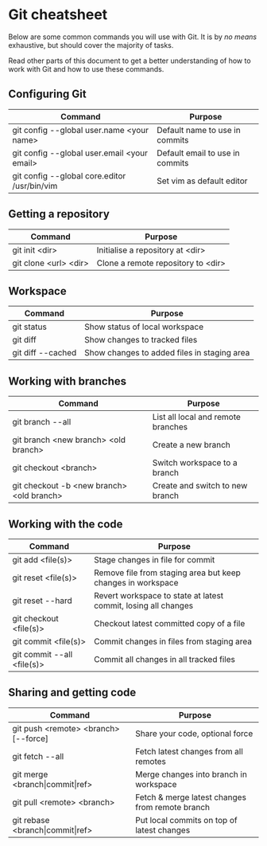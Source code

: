 # Git cheatsheet
Below are some common commands you will use with Git. It is by _no means_
exhaustive, but should cover the majority of tasks.

Read other parts of this document to get a better understanding of how to work
with Git and how to use these commands.

## Configuring Git

| Command | Purpose |
| --- | --- |
| git config --global user.name &lt;your name&gt; | Default name to use in commits |
| git config --global user.email &lt;your email&gt; | Default email to use in commits |
| git config --global core.editor /usr/bin/vim | Set vim as default editor |

## Getting a repository

| Command | Purpose |
| --- | --- |
| git init &lt;dir&gt; | Initialise a repository at &lt;dir&gt; |
| git clone &lt;url&gt; &lt;dir&gt; | Clone a remote repository to &lt;dir&gt; |

## Workspace

| Command | Purpose |
| --- | --- |
| git status | Show status of local workspace |
| git diff | Show changes to tracked files |
| git diff --cached | Show changes to added files in staging area |

## Working with branches

| Command | Purpose |
| --- | --- |
| git branch --all | List all local and remote branches |
| git branch &lt;new branch&gt; &lt;old branch&gt; | Create a new branch |
| git checkout &lt;branch&gt; | Switch workspace to a branch |
| git checkout -b &lt;new branch&gt; &lt;old branch&gt; | Create and switch to new branch |

## Working with the code

| Command | Purpose |
| --- | --- |
| git add &lt;file(s)&gt; | Stage changes in file for commit |
| git reset &lt;file(s)&gt; | Remove file from staging area but keep changes in workspace |
| git reset --hard | Revert workspace to state at latest commit, losing all changes |
| git checkout &lt;file(s)&gt; | Checkout latest committed copy of a file |
| git commit &lt;file(s)&gt; | Commit changes in files from staging area |
| git commit --all &lt;file(s)&gt; | Commit all changes in all tracked files |

## Sharing and getting code

| Command | Purpose |
| --- | --- |
| git push &lt;remote&gt; &lt;branch&gt; [--force] | Share your code, optional force |
| git fetch --all | Fetch latest changes from all remotes |
| git merge &lt;branch&#124;commit&#124;ref&gt; | Merge changes into branch in workspace |
| git pull &lt;remote&gt; &lt;branch&gt; | Fetch & merge latest changes from remote branch |
| git rebase &lt;branch&#124;commit&#124;ref&gt; | Put local commits on top of latest changes |

